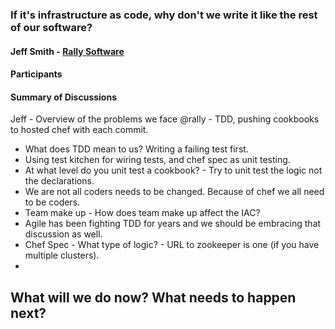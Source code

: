 ### If it's infrastructure as code, why don't we write it like the rest of our software?
#### Jeff Smith - [Rally Software](http://github.com/RallySoftware-cookbooks)
#### Participants

#### Summary of Discussions
Jeff - Overview of the problems we face @rally - TDD, pushing cookbooks to hosted chef with each commit.

* What does TDD mean to us? Writing a failing test first.
* Using test kitchen for wiring tests, and chef spec as unit testing.
* At what level do you unit test a cookbook? - Try to unit test the logic not the declarations. 
* We are not all coders needs to be changed. Because of chef we all need to be coders.
* Team make up - How does team make up affect the IAC? 
* Agile has been fighting TDD for years and we should be embracing that discussion as well. 
* Chef Spec - What type of logic? - URL to zookeeper is one (if you have multiple clusters). 
* 



## What will we do now?  What needs to happen next?


